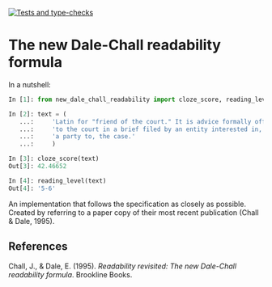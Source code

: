 [![Tests and type-checks](https://github.com/public-law/new-dale-chall-readability/actions/workflows/python-app.yml/badge.svg)](https://github.com/public-law/new-dale-chall-readability/actions/workflows/python-app.yml)


# The new Dale-Chall readability formula

In a nutshell:

```python
In [1]: from new_dale_chall_readability import cloze_score, reading_level

In [2]: text = (
   ...:     'Latin for "friend of the court." It is advice formally offered '
   ...:     'to the court in a brief filed by an entity interested in, but not '
   ...:     'a party to, the case.'
   ...:     )

In [3]: cloze_score(text)
Out[3]: 42.46652

In [4]: reading_level(text)
Out[4]: '5-6'
```


An implementation that follows the specification as closely as
possible. Created by referring to a paper copy of
their most recent publication (Chall & Dale, 1995).


## References

Chall, J., & Dale, E. (1995). _Readability revisited: The new Dale-Chall readability formula_.
Brookline Books.
